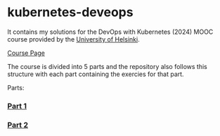 # kubernetes-deveops

It contains my solutions for the DevOps with Kubernetes (2024) MOOC course provided by the [University of Helsinki](https://www.helsinki.fi/en).

[Course Page](https://devopswithkubernetes.com/)

The course is divided into 5 parts and the repository also follows this structure with each part containing the exercies for that part.

Parts:

### [Part 1](part-1/Part-1.md)

### [Part 2](part-2/Part-2.md)
